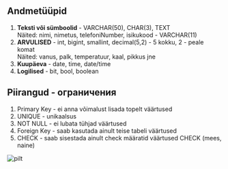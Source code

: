 ## Andmetüüpid
1. **Teksti või sümboolid** - VARCHAR(50), CHAR(3), TEXT                                         
Näited: nimi, nimetus, telefoniNumber, isikukood - VARCHAR(11)
3. **ARVULISED** - int, bigint, smallint, decimal(5,2) - 5 kokku, 2 - peale komat                                         
Näited: vanus, palk, temperatuur, kaal, pikkus jne
4. **Kuupäeva** - date, time, date/time
5. **Logilised** - bit, bool, boolean

## Piirangud - ограничения
1. Primary Key - ei anna võimalust lisada topelt väärtused
2. UNIQUE - unikaalsus
3. NOT NULL - ei lubata tühjad väärtused
4. Foreign Key - saab kasutada ainult teise tabeli väärtused
5. CHECK - saab sisestada ainult check määratid väärtused CHECK (mees, naine)

![pilt](https://github.com/user-attachments/assets/602391c5-57ac-4e13-ba47-dd83edac63b7)


